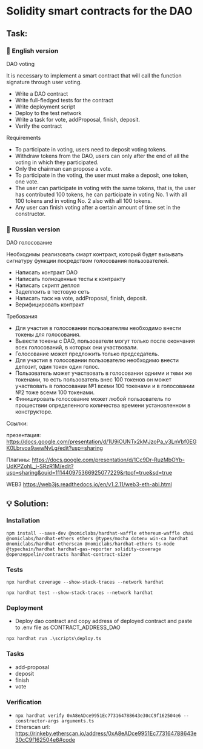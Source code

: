 # Solidity smart contracts for the DAO

## Task:

### 📝 English version
DAO voting

It is necessary to implement a smart contract that will call the function signature through user voting.
- Write a DAO contract
- Write full-fledged tests for the contract
- Write deployment script
- Deploy to the test network
- Write a task for vote, addProposal, finish, deposit.
- Verify the contract

Requirements
- To participate in voting, users need to deposit voting tokens.
- Withdraw tokens from the DAO, users can only after the end of all the voting in which they participated.
- Only the chairman can propose a vote.
- To participate in the voting, the user must make a deposit, one token, one vote.
- The user can participate in voting with the same tokens, that is, the user has contributed 100 tokens, he can participate in voting No. 1 with all 100 tokens and in voting No. 2 also with all 100 tokens.
- Any user can finish voting after a certain amount of time set in the constructor.

### 📝 Russian version
DAO голосование

Необходимы реализовать смарт контракт, который будет вызывать сигнатуру функции посредством голосования пользователей.
- Написать контракт DAO
- Написать полноценные тесты к контракту
- Написать скрипт деплоя
- Задеплоить в тестовую сеть
- Написать таск на vote, addProposal, finish, deposit.
- Верифицировать контракт

Требования
- Для участия в голосовании пользователям необходимо внести  токены для голосования.
- Вывести токены с DAO, пользователи могут только после окончания всех голосований, в которых они участвовали.
- Голосование может предложить только председатель.
- Для участия в голосовании пользователю необходимо внести депозит, один токен один голос.
- Пользователь может участвовать в голосовании одними и теми же токенами, то есть пользователь внес 100 токенов он может участвовать в голосовании №1 всеми 100 токенами и в голосовании №2 тоже всеми 100 токенами.
- Финишировать голосование может любой пользователь по прошествии определенного количества времени установленном в конструкторе.

Ссылки:

презентация:
https://docs.google.com/presentation/d/1U9iOUNTx2kMJzoPa_v3LnVbf0EGK0Lbrvoa9aewNvLg/edit?usp=sharing

Плагины:
https://docs.google.com/presentation/d/1Cc9Dr-RuzMbOYb-UdKPZohL_i-SRzR1M/edit?usp=sharing&ouid=111440975366925077229&rtpof=true&sd=true

WEB3
https://web3js.readthedocs.io/en/v1.2.11/web3-eth-abi.html

## 💡 Solution:

### Installation
```shell
npm install --save-dev @nomiclabs/hardhat-waffle ethereum-waffle chai @nomiclabs/hardhat-ethers ethers @types/mocha dotenv win-ca hardhat @nomiclabs/hardhat-etherscan @nomiclabs/hardhat-ethers ts-node @typechain/hardhat hardhat-gas-reporter solidity-coverage @openzeppelin/contracts hardhat-contract-sizer
```

### Tests
```shell
npx hardhat coverage --show-stack-traces --network hardhat
```
```shell
npx hardhat test --show-stack-traces --network hardhat
```

### Deployment 
- Deploy dao contract and copy address of deployed contract and paste to .env file as CONTRACT_ADDRESS_DAO
```shell
npx hardhat run .\scripts\deploy.ts
```


### Tasks
- add-proposal
- deposit
- finish
- vote

### Verification
- ```npx hardhat verify 0xA8eADce9951Ec773164788643e30cC9f162504e6 --constructor-args arguments.ts```
- Etherscan url: https://rinkeby.etherscan.io/address/0xA8eADce9951Ec773164788643e30cC9f162504e6#code


